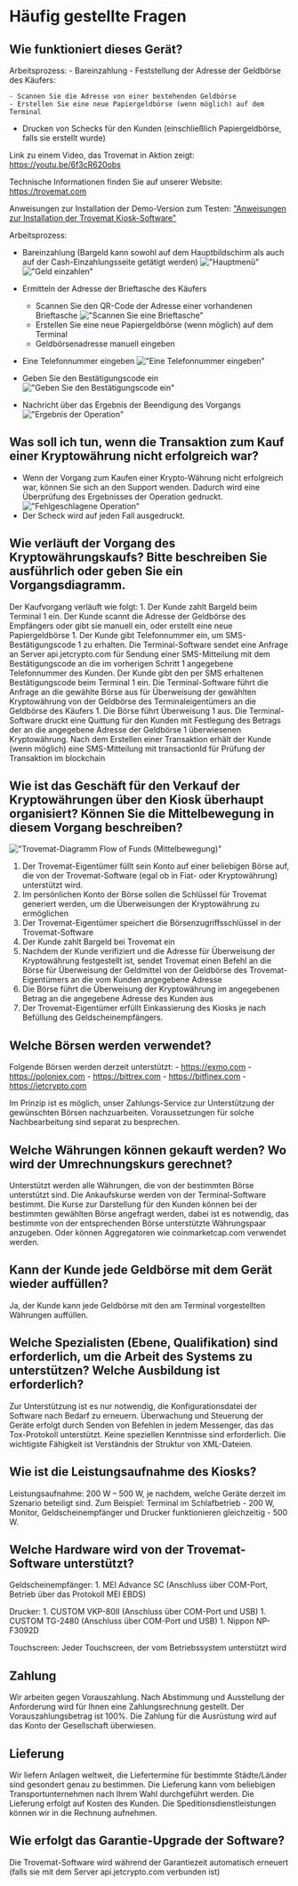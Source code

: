 # Häufig gestellte Fragen

## Wie funktioniert dieses Gerät?
       
Arbeitsprozess: - Bareinzahlung - Feststellung der Adresse der Geldbörse des Käufers:
    
    - Scannen Sie die Adresse von einer bestehenden Geldbörse 
    - Erstellen Sie eine neue Papiergeldbörse (wenn möglich) auf dem Terminal
- Drucken von Schecks für den Kunden (einschließlich Papiergeldbörse, falls sie erstellt wurde)

Link zu einem Video, das Trovemat in Aktion zeigt: https://youtu.be/6f3cR620obs

Technische Informationen finden Sie auf unserer Website: https://trovemat.com

Anweisungen zur Installation der Demo-Version zum Testen: ["Anweisungen zur Installation der Trovemat Kiosk-Software"](https://github.com/trovemat/docs/blob/master/docs/Kiosk/Install%20[ru].md)

Arbeitsprozess:
- Bareinzahlung (Bargeld kann sowohl auf dem Hauptbildschirm als auch auf der Cash-Einzahlungsseite getätigt werden)
!["Hauptmenü"](https://github.com/trovemat/docs/blob/master/Kiosk/de/img/1.png)
!["Geld einzahlen"](https://github.com/trovemat/docs/blob/master/Kiosk/de/img/2.png)
- Ermitteln der Adresse der Brieftasche des Käufers

  - Scannen Sie den QR-Code der Adresse einer vorhandenen Brieftasche
!["Scannen Sie eine Brieftasche"](https://github.com/trovemat/docs/blob/master/Kiosk/de/img/3.png)
  - Erstellen Sie eine neue Papiergeldbörse (wenn möglich) auf dem Terminal
  - Geldbörsenadresse manuell eingeben
  
 - Eine Telefonnummer eingeben
 !["Eine Telefonnummer eingeben"](https://github.com/trovemat/docs/blob/master/Kiosk/de/img/4.png)
 - Geben Sie den Bestätigungscode ein
 !["Geben Sie den Bestätigungscode ein"](https://github.com/trovemat/docs/blob/master/Kiosk/de/img/5.png)
 - Nachricht über das Ergebnis der Beendigung des Vorgangs
 !["Ergebnis der Operation"](https://github.com/trovemat/docs/blob/master/Kiosk/de/img/6.png)
 
 ## Was soll ich tun, wenn die Transaktion zum Kauf einer Kryptowährung nicht erfolgreich war?
 
 - Wenn der Vorgang zum Kaufen einer Krypto-Währung nicht erfolgreich war, können Sie sich an den Support wenden. Dadurch wird eine Überprüfung des Ergebnisses der Operation gedruckt.
 !["Fehlgeschlagene Operation"](https://github.com/trovemat/docs/blob/master/Kiosk/de/img/7.png)
 - Der Scheck wird auf jeden Fall ausgedruckt.

## Wie verläuft der Vorgang des Kryptowährungskaufs? Bitte beschreiben Sie ausführlich oder geben Sie ein Vorgangsdiagramm.

Der Kaufvorgang verläuft wie folgt: 1. Der Kunde zahlt Bargeld beim Terminal 1 ein. Der Kunde scannt die Adresse der Geldbörse des Empfängers oder gibt sie manuell ein, oder erstellt eine neue Papiergeldbörse 1. Der Kunde gibt Telefonnummer ein, um SMS-Bestätigungscode 1 zu erhalten. Die Terminal-Software sendet eine Anfrage an Server api.jetcrypto.com für Sendung einer SMS-Mitteilung mit dem Bestätigungscode an die im vorherigen Schritt 1 angegebene Telefonnummer des Kunden. Der Kunde gibt den per SMS erhaltenen Bestätigungscode beim Terminal 1 ein. Die Terminal-Software führt die Anfrage an die gewählte Börse aus für Überweisung der gewählten Kryptowährung von der Geldbörse des Terminaleigentümers an die Geldbörse des Käufers 1. Die Börse führt Überweisung 1 aus. Die Terminal-Software druckt eine Quittung für den Kunden mit Festlegung des Betrags der an die angegebene Adresse der Geldbörse 1 überwiesenen Kryptowährung. Nach dem Erstellen einer Transaktion erhält der Kunde (wenn möglich) eine SMS-Mitteilung mit transactionId für Prüfung der Transaktion im blockchain

## Wie ist das Geschäft für den Verkauf der Kryptowährungen über den Kiosk überhaupt organisiert? Können Sie die Mittelbewegung in diesem Vorgang beschreiben?

!["Trovemat-Diagramm Flow of Funds (Mittelbewegung)"](https://github.com/trovemat/docs/blob/master/Kiosk/ru/img/Trovemat%20flow%20of%20funds.png)

1. Der Trovemat-Eigentümer füllt sein Konto auf einer beliebigen Börse auf, die von der Trovemat-Software (egal ob in Fiat- oder Kryptowährung) unterstützt wird.
1. Im persönlichen Konto der Börse sollen die Schlüssel für Trovemat generiert werden, um die Überweisungen der Kryptowährung zu ermöglichen
1. Der Trovemat-Eigentümer speichert die Börsenzugriffsschlüssel in der Trovemat-Software
1. Der Kunde zahlt Bargeld bei Trovemat ein
1. Nachdem der Kunde verifiziert und die Adresse für Überweisung der Kryptowährung festgestellt ist, sendet Trovemat einen Befehl an die Börse für Überweisung der Geldmittel von der Geldbörse des Trovemat-Eigentümers an die vom Kunden angegebene Adresse
1. Die Börse führt die Überweisung der Kryptowährung im angegebenen Betrag an die angegebene Adresse des Kunden aus
1. Der Trovemat-Eigentümer erfüllt Einkassierung des Kiosks je nach Befüllung des Geldscheinempfängers.

## Welche Börsen werden verwendet?
    
Folgende Börsen werden derzeit unterstützt: - https://exmo.com - https://poloniex.com - https://bittrex.com - https://bitfinex.com - https://jetcrypto.com

Im Prinzip ist es möglich, unser Zahlungs-Service zur Unterstützung der gewünschten Börsen nachzuarbeiten. Voraussetzungen für solche Nachbearbeitung sind separat zu besprechen.

## Welche Währungen können gekauft werden? Wo wird der Umrechnungskurs gerechnet?
    
Unterstützt werden alle Währungen, die von der bestimmten Börse unterstützt sind. Die Ankaufskurse werden von der Terminal-Software bestimmt. Die Kurse zur Darstellung für den Kunden können bei der bestimmten gewählten Börse angefragt werden, dabei ist es notwendig, das bestimmte von der entsprechenden Börse unterstützte Währungspaar anzugeben. Oder können Aggregatoren wie coinmarketcap.com verwendet werden.

## Kann der Kunde jede Geldbörse mit dem Gerät wieder auffüllen? 

Ja, der Kunde kann jede Geldbörse mit den am Terminal vorgestellten Währungen auffüllen.

## Welche Spezialisten (Ebene, Qualifikation) sind erforderlich, um die Arbeit des Systems zu unterstützen? Welche Ausbildung ist erforderlich?
    
Zur Unterstützung ist es nur notwendig, die Konfigurationsdatei der Software nach Bedarf zu erneuern. Überwachung und Steuerung der Geräte erfolgt durch Senden von Befehlen in jedem Messenger, das das Tox-Protokoll unterstützt. Keine speziellen Kenntnisse sind erforderlich. Die wichtigste Fähigkeit ist Verständnis der Struktur von XML-Dateien.

## Wie ist die Leistungsaufnahme des Kiosks?
    
Leistungsaufnahme: 200 W – 500 W, je nachdem, welche Geräte derzeit im Szenario beteiligt sind. Zum Beispiel: Terminal im Schlafbetrieb - 200 W, Monitor, Geldscheinempfänger und Drucker funktionieren gleichzeitig - 500 W.

## Welche Hardware wird von der Trovemat-Software unterstützt?
    
Geldscheinempfänger: 1. MEI Advance SC (Anschluss über COM-Port, Betrieb über das Protokoll MEI EBDS)

Drucker: 1. CUSTOM VKP-80II (Anschluss über COM-Port und USB) 1. CUSTOM TG-2480 (Anschluss über COM-Port und USB) 1. Nippon NP-F3092D

Touchscreen: Jeder Touchscreen, der vom Betriebssystem unterstützt wird

## Zahlung
    
Wir arbeiten gegen Vorauszahlung. Nach Abstimmung und Ausstellung der Anforderung wird für Ihnen eine Zahlungsrechnung gestellt. Der Vorauszahlungsbetrag ist 100%. Die Zahlung für die Ausrüstung wird auf das Konto der Gesellschaft überwiesen.

## Lieferung
    
Wir liefern Anlagen weltweit, die Liefertermine für bestimmte Städte/Länder sind gesondert genau zu bestimmen. Die Lieferung kann vom beliebigen Transportunternehmen nach Ihrem Wahl durchgeführt werden. Die Lieferung erfolgt auf Kosten des Kunden. Die Speditionsdienstleistungen können wir in die Rechnung aufnehmen.

## Wie erfolgt das Garantie-Upgrade der Software?
    
Die Trovemat-Software wird während der Garantiezeit automatisch erneuert (falls sie mit dem Server api.jetcrypto.com verbunden ist)
